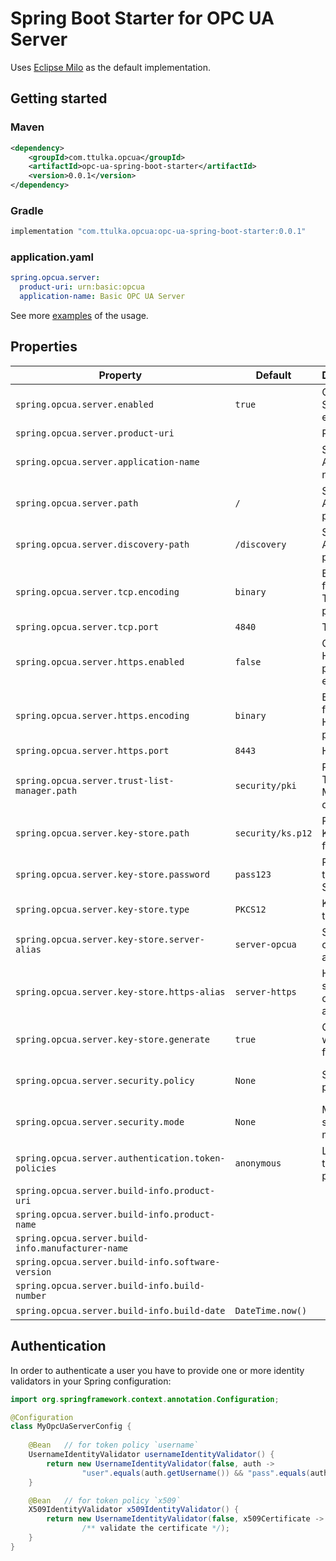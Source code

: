 # Spring Boot Starter for OPC UA Server

Uses [Eclipse Milo](https://github.com/eclipse/milo) as the default implementation.

## Getting started

### Maven
```xml
<dependency>
    <groupId>com.ttulka.opcua</groupId>
    <artifactId>opc-ua-spring-boot-starter</artifactId>
    <version>0.0.1</version>
</dependency>
```

### Gradle
```groovy
implementation "com.ttulka.opcua:opc-ua-spring-boot-starter:0.0.1"
```

### application.yaml
```yaml
spring.opcua.server:
  product-uri: urn:basic:opcua
  application-name: Basic OPC UA Server
```

See more [examples](https://github.com/ttulka/opc-ua-spring-boot-starter/blob/main/examples) of the usage.

## Properties

| Property                                            | Default           | Description                              | Type                                             |
|-----------------------------------------------------|-------------------|------------------------------------------|--------------------------------------------------|
| `spring.opcua.server.enabled`                       | `true`            | OPC UA Server is enabled                 | boolean                                          |
| `spring.opcua.server.product-uri`                   |                   | Product URI                              | string                                           |
| `spring.opcua.server.application-name`              |                   | Server Application name                  | string                                           |
| `spring.opcua.server.path`                          | `/`               | Server Application path                  | string                                           |
| `spring.opcua.server.discovery-path`                | `/discovery`      | Server Application path                  | string                                           |
| `spring.opcua.server.tcp.encoding`                  | `binary`          | Encoding for OPC UA TCP protocol         | enum (`binary`)                                  |
| `spring.opcua.server.tcp.port`                      | `4840`            | TCP port                                 | int                                              |
| `spring.opcua.server.https.enabled`                 | `false`           | OPC UA HTTPS protocol enabled            | boolean                                          |
| `spring.opcua.server.https.encoding`                | `binary`          | Encoding for OPC UA HTTPS protocol       | enum (`binary`, `xml`, `json`)                   |
| `spring.opcua.server.https.port`                    | `8443`            | HTTPS port                               | int                                              |
| `spring.opcua.server.trust-list-manager.path`       | `security/pki`    | Path to the Trust List Manager directory | path                                             |
| `spring.opcua.server.key-store.path`                | `security/ks.p12` | Path to the Key Store file               | path                                             |
| `spring.opcua.server.key-store.password`            | `pass123`         | Password to the Key Store file           | string                                           |
| `spring.opcua.server.key-store.type`                | `PKCS12`          | Key Store type                           | string                                           |
| `spring.opcua.server.key-store.server-alias`        | `server-opcua`    | Server certificate alias                 | string                                           |
| `spring.opcua.server.key-store.https-alias`         | `server-https`    | HTTPS server certificate alias           | string                                           |
| `spring.opcua.server.key-store.generate`            | `true`            | Generate when not found                  | boolean                                          |
| `spring.opcua.server.security.policy`               | `None`            | Security policy                          | enum (`None`, `Basic128Rsa15`, `Basic256Sha256`) |
| `spring.opcua.server.security.mode`                 | `None`            | Message security mode                    | enum (`None`, `Sign`, `SignAndEncrypt`)          |
| `spring.opcua.server.authentication.token-policies` | `anonymous`       | List of token policies                   | enum (`anonymous`, `username`, `x509`)           |
| `spring.opcua.server.build-info.product-uri`        |                   |                                          | string                                           |
| `spring.opcua.server.build-info.product-name`       |                   |                                          | string                                           |
| `spring.opcua.server.build-info.manufacturer-name`  |                   |                                          | string                                           |
| `spring.opcua.server.build-info.software-version`   |                   |                                          | string                                           |
| `spring.opcua.server.build-info.build-number`       |                   |                                          | string                                           |
| `spring.opcua.server.build-info.build-date`         | `DateTime.now()`  |                                          | DateTime                                         |

## Authentication

In order to authenticate a user you have to provide one or more identity validators in your Spring configuration:

```java
import org.springframework.context.annotation.Configuration;

@Configuration
class MyOpcUaServerConfig {
    
    @Bean   // for token policy `username`
    UsernameIdentityValidator usernameIdentityValidator() {
        return new UsernameIdentityValidator(false, auth -> 
                "user".equals(auth.getUsername()) && "pass".equals(auth.getPassword()));
    }

    @Bean   // for token policy `x509`
    X509IdentityValidator x509IdentityValidator() {
        return new UsernameIdentityValidator(false, x509Certificate ->
                /** validate the certificate */);
    }
}
```